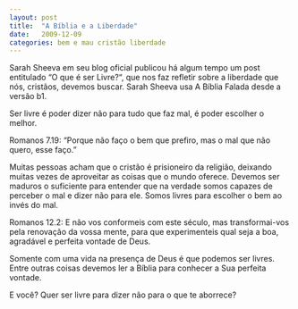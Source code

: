 ```yaml
---
layout: post
title:  "A Bíblia e a Liberdade"
date:   2009-12-09
categories: bem e mau cristão liberdade
---
```


Sarah Sheeva em seu blog oficial publicou há algum tempo um post entitulado “O que é ser Livre?“, que nos faz refletir sobre a liberdade que nós, cristãos, devemos buscar. Sarah Sheeva usa A Bíblia Falada desde a versão b1.

Ser livre é poder dizer não para tudo que faz mal, é poder escolher o melhor.

Romanos 7.19: “Porque não faço o bem que prefiro, mas o mal que não quero, esse faço.”

Muitas pessoas acham que o cristão é prisioneiro da religião, deixando muitas vezes de aproveitar as coisas que o mundo oferece. Devemos ser maduros o suficiente para entender que na verdade somos capazes de perceber o mal e dizer não para ele. Somos livres para escolher o bem ao invés do mal.

Romanos 12.2: E não vos conformeis com este século, mas transformai-vos pela renovação da vossa mente, para que experimenteis qual seja a boa, agradável e perfeita vontade de Deus.

Somente com uma vida na presença de Deus é que podemos ser livres. Entre outras coisas devemos ler a Bíblia para conhecer a Sua perfeita vontade.

E você? Quer ser livre para dizer não para o que te aborrece?
